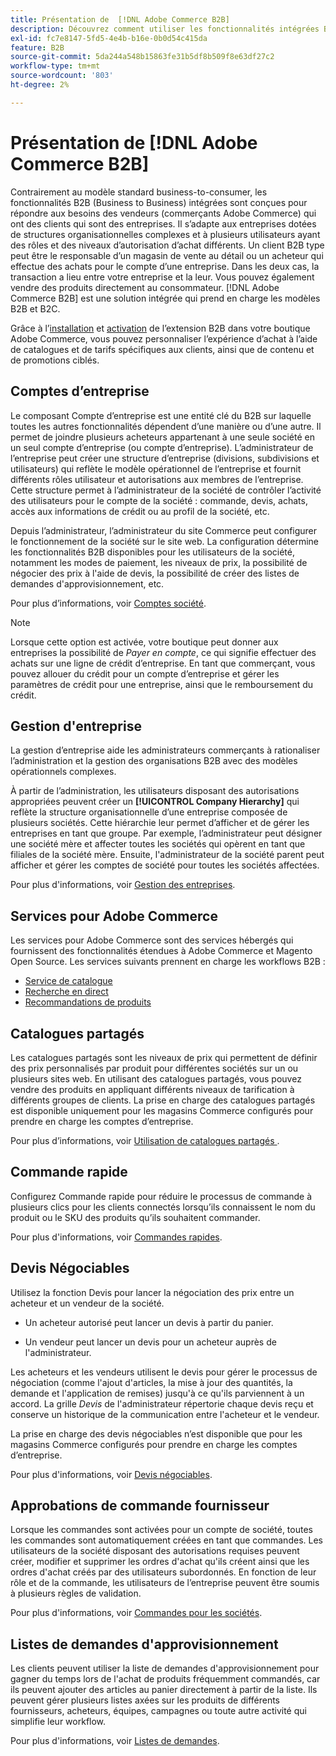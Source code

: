 ```yaml
---
title: Présentation de  [!DNL Adobe Commerce B2B]
description: Découvrez comment utiliser les fonctionnalités intégrées B2B pour répondre à vos besoins pour les entreprises clientes.
exl-id: fc7e8147-5fd5-4e4b-b16e-0b0d54c415da
feature: B2B
source-git-commit: 5da244a548b15863fe31b5df8b509f8e63df27c2
workflow-type: tm+mt
source-wordcount: '803'
ht-degree: 2%

---
```


# Présentation de [!DNL Adobe Commerce B2B]

Contrairement au modèle standard business-to-consumer, les fonctionnalités B2B (Business to Business) intégrées sont conçues pour répondre aux besoins des vendeurs (commerçants Adobe Commerce) qui ont des clients qui sont des entreprises. Il s’adapte aux entreprises dotées de structures organisationnelles complexes et à plusieurs utilisateurs ayant des rôles et des niveaux d’autorisation d’achat différents. Un client B2B type peut être le responsable d’un magasin de vente au détail ou un acheteur qui effectue des achats pour le compte d’une entreprise. Dans les deux cas, la transaction a lieu entre votre entreprise et la leur. Vous pouvez également vendre des produits directement au consommateur. [!DNL Adobe Commerce B2B] est une solution intégrée qui prend en charge les modèles B2B et B2C.

Grâce à l’[installation](install.md) et [activation](enable-basic-features.md) de l’extension B2B dans votre boutique Adobe Commerce, vous pouvez personnaliser l’expérience d’achat à l’aide de catalogues et de tarifs spécifiques aux clients, ainsi que de contenu et de promotions ciblés.

## Comptes d’entreprise

Le composant Compte d’entreprise est une entité clé du B2B sur laquelle toutes les autres fonctionnalités dépendent d’une manière ou d’une autre. Il permet de joindre plusieurs acheteurs appartenant à une seule société en un seul compte d’entreprise (ou compte d’entreprise). L’administrateur de l’entreprise peut créer une structure d’entreprise (divisions, subdivisions et utilisateurs) qui reflète le modèle opérationnel de l’entreprise et fournit différents rôles utilisateur et autorisations aux membres de l’entreprise. Cette structure permet à l’administrateur de la société de contrôler l’activité des utilisateurs pour le compte de la société : commande, devis, achats, accès aux informations de crédit ou au profil de la société, etc.

Depuis l’administrateur, l’administrateur du site Commerce peut configurer le fonctionnement de la société sur le site web. La configuration détermine les fonctionnalités B2B disponibles pour les utilisateurs de la société, notamment les modes de paiement, les niveaux de prix, la possibilité de négocier des prix à l&#39;aide de devis, la possibilité de créer des listes de demandes d&#39;approvisionnement, etc.

Pour plus d’informations, voir [Comptes société](account-companies.md).

>[!NOTE]
>
>Lorsque cette option est activée, votre boutique peut donner aux entreprises la possibilité de _Payer en compte_, ce qui signifie effectuer des achats sur une ligne de crédit d’entreprise. En tant que commerçant, vous pouvez allouer du crédit pour un compte d’entreprise et gérer les paramètres de crédit pour une entreprise, ainsi que le remboursement du crédit.

## Gestion d&#39;entreprise

La gestion d’entreprise aide les administrateurs commerçants à rationaliser l’administration et la gestion des organisations B2B avec des modèles opérationnels complexes.

À partir de l’administration, les utilisateurs disposant des autorisations appropriées peuvent créer un **[!UICONTROL Company Hierarchy]** qui reflète la structure organisationnelle d’une entreprise composée de plusieurs sociétés. Cette hiérarchie leur permet d’afficher et de gérer les entreprises en tant que groupe. Par exemple, l’administrateur peut désigner une société mère et affecter toutes les sociétés qui opèrent en tant que filiales de la société mère. Ensuite, l&#39;administrateur de la société parent peut afficher et gérer les comptes de société pour toutes les sociétés affectées.

Pour plus d&#39;informations, voir [Gestion des entreprises](manage-companies.md).

## Services pour Adobe Commerce

Les services pour Adobe Commerce sont des services hébergés qui fournissent des fonctionnalités étendues à Adobe Commerce et Magento Open Source. Les services suivants prennent en charge les workflows B2B :

* [Service de catalogue](https://experienceleague.adobe.com/docs/commerce/catalog-service/guide-overview.html?lang=fr)
* [Recherche en direct](https://experienceleague.adobe.com/docs/commerce/live-search/guide-overview.html?lang=fr)
* [Recommandations de produits](https://experienceleague.adobe.com/docs/commerce/product-recommendations/guide-overview.html?lang=fr)

## Catalogues partagés

Les catalogues partagés sont les niveaux de prix qui permettent de définir des prix personnalisés par produit pour différentes sociétés sur un ou plusieurs sites web. En utilisant des catalogues partagés, vous pouvez vendre des produits en appliquant différents niveaux de tarification à différents groupes de clients. La prise en charge des catalogues partagés est disponible uniquement pour les magasins Commerce configurés pour prendre en charge les comptes d’entreprise.

Pour plus d’informations, voir [ Utilisation de catalogues partagés ](catalog-shared.md).

## Commande rapide

Configurez Commande rapide pour réduire le processus de commande à plusieurs clics pour les clients connectés lorsqu’ils connaissent le nom du produit ou le SKU des produits qu’ils souhaitent commander.

Pour plus d&#39;informations, voir [Commandes rapides](quick-order.md).

## Devis Négociables

Utilisez la fonction Devis pour lancer la négociation des prix entre un acheteur et un vendeur de la société.

* Un acheteur autorisé peut lancer un devis à partir du panier.

* Un vendeur peut lancer un devis pour un acheteur auprès de l&#39;administrateur.

Les acheteurs et les vendeurs utilisent le devis pour gérer le processus de négociation (comme l&#39;ajout d&#39;articles, la mise à jour des quantités, la demande et l&#39;application de remises) jusqu&#39;à ce qu&#39;ils parviennent à un accord. La grille _Devis_ de l&#39;administrateur répertorie chaque devis reçu et conserve un historique de la communication entre l&#39;acheteur et le vendeur.

La prise en charge des devis négociables n’est disponible que pour les magasins Commerce configurés pour prendre en charge les comptes d’entreprise.

Pour plus d&#39;informations, voir [Devis négociables](quotes.md).

## Approbations de commande fournisseur

Lorsque les commandes sont activées pour un compte de société, toutes les commandes sont automatiquement créées en tant que commandes. Les utilisateurs de la société disposant des autorisations requises peuvent créer, modifier et supprimer les ordres d&#39;achat qu&#39;ils créent ainsi que les ordres d&#39;achat créés par des utilisateurs subordonnés. En fonction de leur rôle et de la commande, les utilisateurs de l’entreprise peuvent être soumis à plusieurs règles de validation.

Pour plus d&#39;informations, voir [Commandes pour les sociétés](purchase-order-flow.md).

## Listes de demandes d&#39;approvisionnement

Les clients peuvent utiliser la liste de demandes d&#39;approvisionnement pour gagner du temps lors de l&#39;achat de produits fréquemment commandés, car ils peuvent ajouter des articles au panier directement à partir de la liste. Ils peuvent gérer plusieurs listes axées sur les produits de différents fournisseurs, acheteurs, équipes, campagnes ou toute autre activité qui simplifie leur workflow.

Pour plus d&#39;informations, voir [Listes de demandes](requisition-lists.md).
